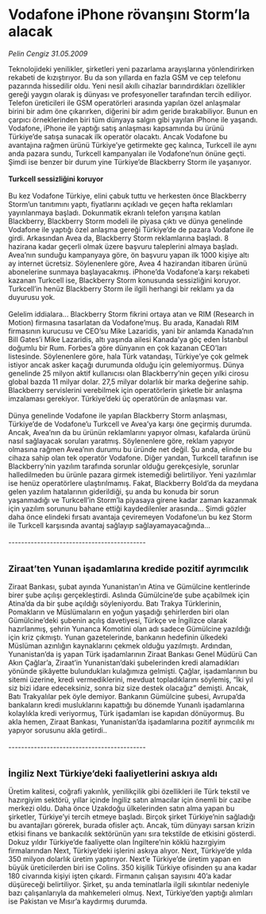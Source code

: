 # Vodafone iPhone rövanşını Storm’la alacak

*Pelin Cengiz 31.05.2009*

<div class="taraf_structure_2col_1zq">
<div class="margen_n">



 <p>Teknolojideki yenilikler, şirketleri yeni pazarlama arayışlarına yönlendirirken rekabeti de kızıştırıyor. Bu da son yıllarda en fazla GSM ve cep telefonu pazarında hissedilir oldu. Yeni nesil akıllı cihazlar barındırdıkları özellikler gereği yaygın olarak iş dünyası ve profesyoneller tarafından tercih ediliyor. Telefon üreticileri ile GSM operatörleri arasında yapılan özel anlaşmalar birini bir adım öne çıkarırken, diğerini bir adım geride bırakabiliyor. Bunun en çarpıcı örneklerinden biri tüm dünyaya salgın gibi yayılan iPhone ile yaşandı. Vodafone, iPhone ile yaptığı satış anlaşması kapsamında bu ürünü Türkiye’de satışa sunacak ilk operatör olacaktı. Ancak Vodafone bu avantajına rağmen ürünü Türkiye’ye getirmekte geç kalınca, Turkcell ile aynı anda pazara sundu, Turkcell kampanyaları ile Vodafone’nun önüne geçti. Şimdi ise benzer bir durum yine Türkiye’de Blackberry Storm ile yaşanıyor. <b><br/><br/>Turkcell sessizliğini koruyor</b> <br/><br/>Bu kez Vodafone Türkiye, elini çabuk tuttu ve herkesten önce Blackberry Storm’un tanıtımını yaptı, fiyatlarını açıkladı ve geçen hafta reklamları yayınlanmaya başladı. Dokunmatik ekranlı telefon yarışına katılan Blackberry, Blackberry Storm modeli ile piyasa çıktı ve dünya genelinde Vodafone ile yaptığı özel anlaşma gereği Türkiye’de de pazara Vodafone ile girdi. Arkasından Avea da, Blackberry Storm reklamlarına başladı. 8 hazirana kadar geçerli olmak üzere başvuru taleplerini almaya başladı. Avea’nın sunduğu kampanyaya göre, ön başvuru yapan ilk 1000 kişiye altı ay internet ücretsiz. Söylenenlere göre, Avea 4 hazirandan itibaren ürünü abonelerine sunmaya başlayacakmış. iPhone’da Vodafone’a karşı rekabeti kazanan Turkcell ise, Blackberry Storm konusunda sessizliğini koruyor. Turkcell’in henüz Blackberry Storm ile ilgili herhangi bir reklamı ya da duyurusu yok. <br/><br/>Gelelim iddialara... Blackberry Storm fikrini ortaya atan ve RIM (Research in Motion) firmasına tasarlatan da Vodafone’muş. Bu arada, Kanadalı RIM firmasının kurucusu ve CEO’su Mike Lazaridis, yani bir anlamda Kanada’nın Bill Gates’i Mike Lazaridis, altı yaşında ailesi Kanada’ya göç eden İstanbul doğumlu bir Rum. Forbes’a göre dünyanın en çok kazanan CEO’ları listesinde. Söylenenlere göre, hala Türk vatandaşı, Türkiye’ye çok gelmek istiyor ancak asker kaçağı durumunda olduğu için gelemiyormuş. Dünya genelinde 25 milyon aktif kullanıcısı olan Blackberry’nin geçen yılki cirosu global bazda 11 milyar dolar. 27,5 milyar dolarlık bir marka değerine sahip. Blackberry servislerini verebilmek için operatörlerin şirketle bir anlaşma imzalaması gerekiyor. Türkiye’deki üç operatörün de anlaşması var. <br/><br/>Dünya genelinde Vodafone ile yapılan Blackberry Storm anlaşması, Türkiye’de de Vodafone’u Turkcell ve Avea’ya karşı öne geçirmiş durumda. Ancak, Avea’nın da bu ürünün reklamlarını yapıyor olması, kafalarda ürünü nasıl sağlayacak soruları yaratmış. Söylenenlere göre, reklam yapıyor olmasına rağmen Avea’nın durumu bu üründe net değil. Şu anda, elinde bu cihaza sahip olan tek operatör Vodafone. Diğer yandan, Turkcell tarafının ise Blackberry’nin yazılım tarafında sorunlar olduğu gerekçesiyle, sorunlar halledilmeden bu ürünle pazara girmek istemediği belirtiliyor. Yeni yazılımlar ise henüz operatörlere ulaştırılmamış. Fakat, Blackberry Bold’da da meydana gelen yazılım hatalarının giderildiği, şu anda bu konuda bir sorun yaşanmadığı ve Turkcell’in Storm’la piyasaya girene kadar zaman kazanmak için yazılım sorununu bahane ettiği kaydedilenler arasında... Şimdi gözler daha önce elindeki fırsatı avantaja çeviremeyen Vodafone’un bu kez Storm ile Turkcell karşısında avantaj sağlayıp sağlayamayacağında... <br/><br/>------------------------------------------- <br/><br/><br/><font size="4"><strong>Ziraat’ten Yunan işadamlarına kredide pozitif ayrımcılık <br/></strong></font><br/>Ziraat Bankası, şubat ayında Yunanistan’ın Atina ve Gümülcine kentlerinde birer şube açılışı gerçekleştirdi. Aslında Gümülcine’de şube açabilmek için Atina’da da bir şube açıldığı söyleniyordu. Batı Trakya Türklerinin, Pomakların ve Müslümaların en yoğun yaşadığı şehirlerden biri olan Gümülcine’deki şubenin açılış davetiyesi, Türkçe ve İngilizce olarak hazırlanmış, şehrin Yunanca Komotini olan adı sadece Gümülcine yazıldığı için kriz çıkmıştı. Yunan gazetelerinde, bankanın hedefinin ülkedeki Müslüman azınlığın kaynaklarını çekmek olduğu yazılmıştı. Ardından, Yunanistan’da iş yapan Türk işadamlarının Ziraat Bankası Genel Müdürü Can Akın Çağlar’a, Ziraat’in Yunanistan’daki şubelerinden kredi alamadıkları yönünde şikâyette bulundukları kulağımıza gelmişti. Çağlar, işadamlarının bu sitemi üzerine, kredi vermediklerini, mevduat topladıklarını söylemiş, “İki yıl siz bizi idare edeceksiniz, sonra biz size destek olacağız” demişti. Ancak, Batı Trakyalılar pek öyle demiyor. Bankanın Gümülcine şubesi, Avrupa’da bankaların kredi musluklarını kapattığı bu dönemde Yunanlı işadamlarına kolaylıkla kredi veriyormuş, Türk işadamları ise kapıdan dönüyormuş. Bu akla hemen, Ziraat Bankası, Yunanistan’da işadamlarına pozitif ayrımcılık mı yapıyor sorusunu akla getirdi.. <br/><br/>------------------------------------------- <br/><br/><br/><font size="4"><strong>İngiliz Next Türkiye’deki faaliyetlerini askıya aldı <br/></strong></font><br/>Üretim kalitesi, coğrafi yakınlık, yenilikçilik gibi özellikleri ile Türk tekstil ve hazırgiyim sektörü, yıllar içinde İngiliz satın almacılar için önemli bir cazibe merkezi oldu. Daha önce Uzakdoğu ülkelerinden satın alma yapan bu şirketler, Türkiye’yi tercih etmeye başladı. Birçok şirket Türkiye’nin sağladığı bu avantajları görerek, burada ofisler açtı. Ancak, tüm dünyayı sarsan krizin etkisi finans ve bankacılık sektörünün yanı sıra tekstilde de etkisini gösterdi. Dokuz yıldır Türkiye’de faaliyette olan İngiltere’nin köklü hazırgiyim firmalarından Next, Türkiye’deki işlerini askıya alıyor. Next, Türkiye’de yılda 350 milyon dolarlık üretim yaptırıyor. Next’e Türkiye’de üretim yapan en büyük üreticilerden biri ise Colins. 350 kişilik Türkiye ofisinden şu ana kadar 180 civarında kişiyi işten çıkardı. Firmanın çalışan sayısını 40’a kadar düşüreceği belirtiliyor. Şirket, şu anda teminatlarla ilgili sıkıntılar nedeniyle bazı çalışanlarıyla da mahkemeleri olmuş. Next, Türkiye’den yaptığı alımları ise Pakistan ve Mısır’a kaydırmış durumda.</p>
<br/>
<br/>
<br/>



<br/>


<div id="taraf_not">
</div>

</div>


</div>
